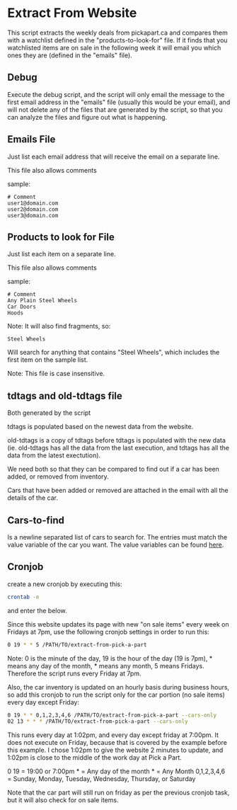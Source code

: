 Extract From Website
====================

This script extracts the weekly deals from pickapart.ca and compares them with a
watchlist defined in the "products-to-look-for" file. If it finds that you
watchlisted items are on sale in the following week it will email you which ones
they are (defined in the "emails" file).

Debug
-----

Execute the debug script, and the script will only email the message to the
first email address in the "emails" file (usually this would be your email), and
will not delete any of the files that are generated by the script, so that you
can analyze the files and figure out what is happening.

Emails File
-----------

Just list each email address that will receive the email on a separate line.

This file also allows comments

sample:

```
# Comment
user1@domain.com
user2@domain.com
user3@domain.com
```

Products to look for File
-------------------------

Just list each item on a separate line.

This file also allows comments

sample:

```
# Comment
Any Plain Steel Wheels
Car Doors
Hoods
```

Note: It will also find fragments, so:

```
Steel Wheels
```

Will search for anything that contains "Steel Wheels", which includes the first
item on the sample list.

Note: This file is case insensitive.

tdtags and old-tdtags file
--------------------------

Both generated by the script

tdtags is populated based on the newest data from the website.

old-tdtags is a copy of tdtags before tdtags is populated with the new data (ie.
old-tdtags has all the data from the last execution, and tdtags has all the data
from the latest exectution).

We need both so that they can be compared to find out if a car has been added,
or removed from inventory.

Cars that have been added or removed are attached in the email with all the
details of the car.

Cars-to-find
------------

Is a newline separated list of cars to search for. The entries must match the
value variable of the car you want. The value variables can be found
[here](view-source:http://parts.pickapart.ca/).

Cronjob
-------

create a new cronjob by executing this:

```bash
crontab -e
```

and enter the below.

Since this website updates its page with new "on sale items" every week on
Fridays at 7pm, use the following cronjob settings in order to run this:

```bash
0 19 * * 5 /PATH/TO/extract-from-pick-a-part
```

Note: 0 is the minute of the day, 19 is the hour of the day (19 is 7pm), * means
any day of the month, * means any month, 5 means Fridays. Therefore the script
runs every Friday at 7pm.

Also, the car inventory is updated on an hourly basis during business hours, so
add this cronjob to run the script only for the car portion (no sale items)
every day except Friday:

```bash
0 19 * * 0,1,2,3,4,6 /PATH/TO/extract-from-pick-a-part --cars-only
02 13 * * * /PATH/TO/extract-from-pick-a-part --cars-only
```

This runs every day at 1:02pm, and every day except friday at 7:00pm. It does
not execute on Friday, because that is covered by the example before this
example. I chose 1:02pm to give the website 2 minutes to update, and 1:02pm is
close to the middle of the work day at Pick a Part.

0 19 = 19:00 or 7:00pm
\*           = Any day of the month
\*           = Any Month
0,1,2,3,4,6 = Sunday, Monday, Tuesday, Wednesday, Thursday, or Saturday

Note that the car part will still run on friday as per the previous cronjob
task, but it will also check for on sale items.

